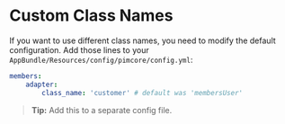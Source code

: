 # Custom Class Names

If you want to use different class names, you need to modify the default configuration.
Add those lines to your `AppBundle/Resources/config/pimcore/config.yml`:
    
```yaml
members:
    adapter:
        class_name: 'customer' # default was 'membersUser'
```

> **Tip:** Add this to a separate config file.